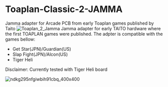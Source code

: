 # Toaplan-Classic-2-JAMMA
Jamma adapter for Arcade PCB from early Toaplan games published by Taito
![Toaplan_2_Jamma](https://github.com/user-attachments/assets/656e5cdc-aa25-4d24-bd32-6368633681f3)
Jamma adapter for early TAITO hardware where the first TOAPLAN games were published.
The adpter is compatible with the games bellow: 
  - Get Star(JPN)/Guardian(US)
  - Slap Fight(JPN)/Alcon(US)
  - Tiger Heli

Disclaimer: Currently tested with Tiger Heli board

![ndkg295nfgiwbih91cbq_400x400](https://github.com/user-attachments/assets/189c57c9-b92b-4b3d-8c68-121eb7ee12d9)
